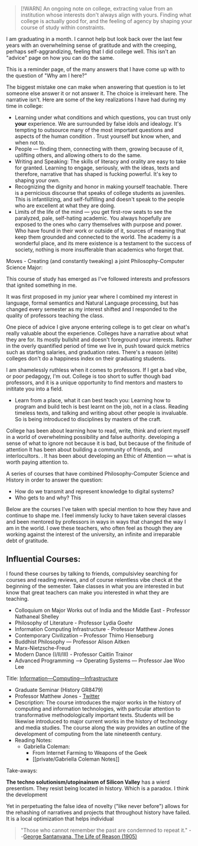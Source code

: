 
>[!WARN]
>An ongoing note on college, extracting value from an institution whose interests don't always align with yours. Finding what college is actually good for, and the feeling of agency by shaping your course of study within constraints. 

I am graduating in a month. I cannot help but look back over the last few years with an overwhelming sense of gratitude and with the creeping, perhaps self-aggrandizing, feeling that I did college well. This isn't an "advice" page on how you can do the same. 

This is a reminder page, of the many answers that I have come up with to the question of "Why am I here?"

The biggest mistake one can make when answering that question is to let someone else answer it or not answer it. The choice is irrelevant here. The narrative isn't. Here are some of the key realizations I have had during my time in college: 

- Learning under what conditions and which questions, you can trust only **your** experience. We are surrounded by false idols and idealogy. It's tempting to outsource many of the most important questions and aspects of the human condition . Trust yourself but know when, and when not to. 
- People — finding them, connecting with them, growing because of it, uplifting others, and allowing others to do the same. 
- Writing and Speaking: The skills of literacy and orality are easy to take for granted. Learning to engage, seriously, with the ideas, texts and therefore, narrative that has shaped is fucking powerful. It's key to shaping your own. 
- Recognizing the dignity and honor in making yourself teachable. There is a pernicious discourse that speaks of college students as juveniles. This is infantilizing, and self-fulfilling and doesn't speak to the people who are excellent at what they are doing. 
- Limits of the life of the mind  — you get first-row seats to see the paralyzed, pale, self-hating academic. You always hopefully are exposed to the ones who carry themselves with purpose and power. Who have found in their work or outside of it, sources of meaning that keep them grounded and connected to the world. The academy is a wonderful place, and its mere existence is a testament to the success of society, nothing is more insufferable than academics who forget that. 


Moves - Creating (and constantly tweaking) a joint Philosophy-Computer Science Major:

This course of study has emerged as I've followed interests and professors that ignited something in me. 

It was first proposed in my junior year where I combined my interest in language, formal semantics and Natural Language processing, but has changed every semester as my interest shifted and I responded to the quality of professors teaching the class. 

One piece of advice I give anyone entering college is to get clear on what's really valuable about the experience. Colleges have a narrative about what they are for. Its mostly bullshit and doesn't foreground your interests.  Rather in the overly quantified period of time we live in, push toward quick metrics such as starting salaries, and graduation rates. There's a reason (elite) colleges don't do a happiness index on their graduating students. 

I am shamelessly ruthless when it comes to professors. If I get a bad vibe, or poor pedagogy, I'm out. College is too short to suffer though bad professors, and it is a unique opportunity to find mentors and masters to inititate you into a field.

- Learn from a place, what it can best teach you:
Learning how to program and build tech is best learnt on the job, not in a class. Reading timeless texts, and talking and writing about other people is invaluable. So is being introduced to disciplines by masters of the craft. 

College has been about learning how to read, write, think and orient myself in a world of overwhelming possibility and false authority.  developing a sense of what to ignore not because it is bad, but because of the finitude of attention
It has been about building a community of friends, and interlocultors.  . It has been about developing an Ethic of Attention — what is worth paying attention to. 


A series of courses that have combined Philosophy-Computer Science and History in order to answer the question:
- How do we transmit and represent knowledge to digital systems?
- Who gets to and why? 
This


Below are the courses I've taken with special mention to how they have and continue to shape me. I feel immensly lucky to have taken several classes and been mentored by professors in ways in ways that changed the way I am in the world. I owe these teachers, who often feel as though they are working against the interest of the university, an infinite and irreparable debt of gratitude.

## **Influential Courses:**

I found these courses by talking to friends, compulsivley searching for courses and reading reviews, and of course relentless vibe check at the beginning of the semester. Take classes in what you are interested in but know that great teachers can make you interested in what they are teaching. 

- Colloquium on Major Works out of India and the Middle East - Professor Nathaneal Shelley
- Philosophy of Literature - Professor Lydia Goehr
- Information Computing Infrastructure - Professor Matthew Jones
- Contemporary Civilization – Professor Thimo Hienseburg
- Buddhist Philosophy — Professor Alison Aitken
- Marx-Nietzsche-Freud
- Modern Dance (I/II/III) - Professor Caitlin Trainor
- Advanced Programming --> Operating Systems — Professor Jae Woo Lee


Title: [Information—Computing—Infrastructure](http://www.columbia.edu/cu/bulletin/uwb/#/cu/bulletin/uwb/subj/HIST/GR8479-20223-001)
- Graduate Seminar (History GR8479)
- Professor Matthew Jones - [Twitter](https://twitter.com/nescioquid)
- Description: The course introduces the major works in the history of computing and information technologies, with particular attention to transformative methodologically important texts. Students will be likewise introduced to major current works in the history of technology and media studies. The course along the way provides an outline of the development of computing from the late nineteenth century.
- Reading Notes:
	- Gabriella Coleman:
		- From Internet Farming to Weapons of the Geek
		- [[private/Gabriella Coleman Notes]]


 Take-aways:
 
 **The techno solutionism/utopinainsm of Silicon Valley** has a wierd presentism. They resist being located in history. Which is a paradox. I think the development
 
Yet in perpetuating the false idea of novelty ("like never before") allows for the rehashing of narratives and projects that throughout history have failed. It is a local optimization that helps individual 

> "Those who cannot remember the past are condemned to repeat it." --[George Santanyana, The Life of Reason (1905)](https://americanart.si.edu/artwork/those-who-cannot-remember-past-are-condemned-repeat-it-george-santayana-life-reason-1905)
